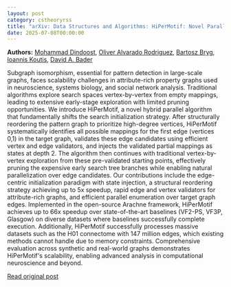 ```yaml
---
layout: post
category: cstheoryrss
title: "arXiv: Data Structures and Algorithms: HiPerMotif: Novel Parallel Subgraph Isomorphism in Large-Scale Property"
date: 2025-07-08T00:00:00
---
```


**Authors:** [Mohammad Dindoost](https://dblp.uni-trier.de/search?q=Mohammad+Dindoost), [Oliver Alvarado Rodriguez](https://dblp.uni-trier.de/search?q=Oliver+Alvarado+Rodriguez), [Bartosz Bryg](https://dblp.uni-trier.de/search?q=Bartosz+Bryg), [Ioannis Koutis](https://dblp.uni-trier.de/search?q=Ioannis+Koutis), [David A. Bader](https://dblp.uni-trier.de/search?q=David+A.+Bader)

Subgraph isomorphism, essential for pattern detection in large-scale graphs,
faces scalability challenges in attribute-rich property graphs used in
neuroscience, systems biology, and social network analysis. Traditional
algorithms explore search spaces vertex-by-vertex from empty mappings, leading
to extensive early-stage exploration with limited pruning opportunities. We
introduce HiPerMotif, a novel hybrid parallel algorithm that fundamentally
shifts the search initialization strategy. After structurally reordering the
pattern graph to prioritize high-degree vertices, HiPerMotif systematically
identifies all possible mappings for the first edge (vertices 0,1) in the
target graph, validates these edge candidates using efficient vertex and edge
validators, and injects the validated partial mappings as states at depth 2.
The algorithm then continues with traditional vertex-by-vertex exploration from
these pre-validated starting points, effectively pruning the expensive early
search tree branches while enabling natural parallelization over edge
candidates. Our contributions include the edge-centric initialization paradigm
with state injection, a structural reordering strategy achieving up to 5x
speedup, rapid edge and vertex validators for attribute-rich graphs, and
efficient parallel enumeration over target graph edges. Implemented in the
open-source Arachne framework, HiPerMotif achieves up to 66x speedup over
state-of-the-art baselines (VF2-PS, VF3P, Glasgow) on diverse datasets where
baselines successfully complete execution. Additionally, HiPerMotif
successfully processes massive datasets such as the H01 connectome with 147
million edges, which existing methods cannot handle due to memory constraints.
Comprehensive evaluation across synthetic and real-world graphs demonstrates
HiPerMotif's scalability, enabling advanced analysis in computational
neuroscience and beyond.

[Read original post](http://arxiv.org/abs/2507.04130v1)
